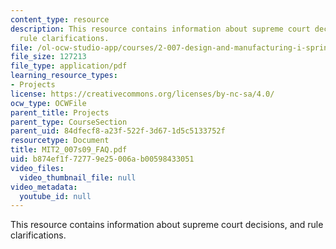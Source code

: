 ```yaml
---
content_type: resource
description: This resource contains information about supreme court decisions, and
  rule clarifications.
file: /ol-ocw-studio-app/courses/2-007-design-and-manufacturing-i-spring-2009/b874ef1f72779e25006ab00598433051_MIT2_007s09_FAQ.pdf
file_size: 127213
file_type: application/pdf
learning_resource_types:
- Projects
license: https://creativecommons.org/licenses/by-nc-sa/4.0/
ocw_type: OCWFile
parent_title: Projects
parent_type: CourseSection
parent_uid: 84dfecf8-a23f-522f-3d67-1d5c5133752f
resourcetype: Document
title: MIT2_007s09_FAQ.pdf
uid: b874ef1f-7277-9e25-006a-b00598433051
video_files:
  video_thumbnail_file: null
video_metadata:
  youtube_id: null
---
```

This resource contains information about supreme court decisions, and rule clarifications.